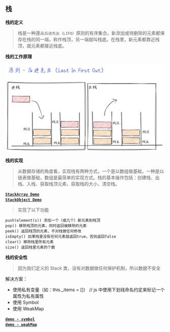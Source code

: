 ## 栈

**栈的定义**

> 栈是一种遵从`后进先出（LIFO）`原则的有序集合。新添加或待删除的元素都保存在栈的同一端，称作栈顶，另一端就叫栈底。在栈里，新元素都靠近栈顶，就元素都接近栈底。

**栈的工作原理**

![image](./assets/1.png)

**栈的实现**

> 从数据存储的角度看，实现栈有两种方式，一个是以数组做基础，一种是以链表做基础，数组是最简单的实现方式。栈的基本操作包括：创建栈、出栈、入栈、获取栈顶元素、获取栈的大小、清空栈。

**[`StackArray Demo`](./stack-array.js)**  
**[`StackObject Demo`](./stack.js)**

> 实现了以下功能

```
push(element(s)) 添加一个（或几个）新元素到栈顶
pop() 移除栈顶的元素，同时返回被移除的元素
peek() 返回栈顶的元素，不对栈做任何修改
isEmpty() 如果栈里没有任何元素就返回true，否则返回false
clear() 移除栈里所有元素
size() 返回栈里元素的个数
```

**栈的安全性**

> 因为我们定义的 Stack 类，没有对数据做任何保护机制，所以数据不安全

解决方案：

- 使用私有变量（如：this.\_items = []） // js 中使用下划线命名约定来标记一个属性为私有属性
- 使用 Symbol
- 使用 WeakMap

**[`demo - symbol`](./stack-symbol.js)**  
**[`demo - weakMap`](./stack-weakMap.js)**
